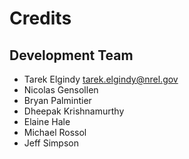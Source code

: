 # Credits

Development Team
----------------

* Tarek Elgindy <tarek.elgindy@nrel.gov>
* Nicolas Gensollen
* Bryan Palmintier
* Dheepak Krishnamurthy
* Elaine Hale
* Michael Rossol
* Jeff Simpson

